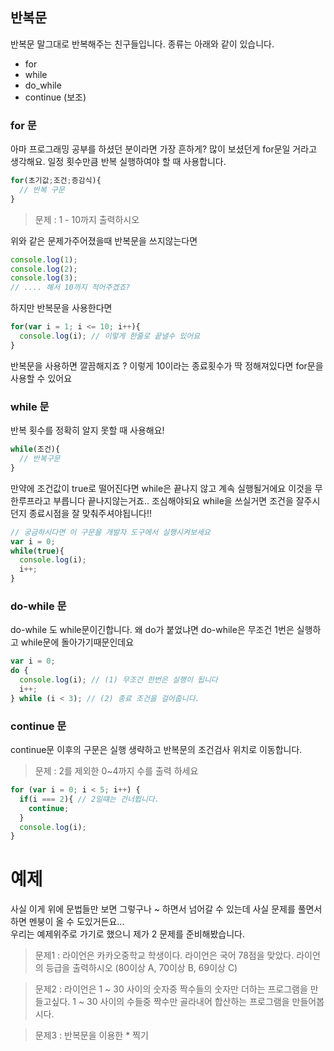 ## 반복문
반복문 말그대로 반복해주는 친구들입니다. 종류는 아래와 같이 있습니다.

* for
* while
* do_while
* continue (보조)

### for 문 
아마 프로그래밍 공부를 하셨던 분이라면 가장 흔하게? 많이 보셨던게 for문일 거라고 생각해요. 일정 횟수만큼 반복 실행하여야 할 때 사용합니다.
```js
for(초기값;조건;증감식){
  // 반복 구문
}
```

> 문제 : 1 - 10까지 출력하시오

위와 같은 문제가주어졌을때 반복문을 쓰지않는다면
```js
console.log(1);
console.log(2);
console.log(3);
// .... 해서 10까지 적어주겠죠?
```
하지만 반복문을 사용한다면
```js
for(var i = 1; i <= 10; i++){
  console.log(i); // 이렇게 한줄로 끝낼수 있어요
}
```
반복문을 사용하면 깔끔해지죠 ? 이렇게 10이라는 종료횟수가 딱 정해져있다면 for문을 사용할 수 있어요   

### while 문 
반복 횟수를 정확히 알지 못할 때 사용해요!
```js
while(조건){
  // 반복구문
}
```
만약에 조건값이 true로 떨어진다면 while은 끝나지 않고 계속 실행될거에요 이것을 무한루프라고 부릅니다 끝나지않는거죠.. 조심해야되요
while을 쓰실거면 조건을 잘주시던지 종료시점을 잘 맞춰주셔야됩니다!!   
```js
// 궁금하시다면 이 구문을 개발자 도구에서 실행시켜보세요 
var i = 0;
while(true){
  console.log(i);
  i++;
}
```

### do-while 문
do-while 도 while문이긴합니다. 왜 do가 붙었냐면 do-while은 무조건 1번은 실행하고 while문에 돌아가기때문인데요
```js
var i = 0;
do {
  console.log(i); // (1) 무조건 한번은 실행이 됩니다
  i++;
} while (i < 3); // (2) 종료 조건을 걸어줍니다.
```

### continue 문 
continue문 이후의 구문은 실행 생략하고 반복문의 조건검사 위치로 이동합니다.

> 문제 : 2를 제외한 0~4까지 수를 출력 하세요

```js
for (var i = 0; i < 5; i++) {
  if(i === 2){ // 2일떄는 건너뜁니다.
    continue;
  }
  console.log(i);
}
```

# 예제 
사실 이게 위에 문법들만 보면 그렇구나 ~ 하면서 넘어갈 수 있는데 사실 문제를 풀면서하면 멘붕이 올 수 도있거든요...     
우리는 예제위주로 가기로 했으니 제가 2 문제를 준비해봤습니다.

> 문제1 : 라이언은 카카오중학교 학생이다. 라이언은 국어 78점을 맞았다. 라이언의 등급을 출력하시오 (80이상 A, 70이상 B, 69이상 C)

> 문제2 : 라이언은 1 ~ 30 사이의 숫자중 짝수들의 숫자만 더하는 프로그램을 만들고싶다. 1 ~ 30 사이의 수들중 짝수만 골라내어 합산하는 프로그램을 만들어봅시다.

> 문제3 : 반복문을 이용한 * 찍기